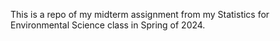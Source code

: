 This is a repo of my midterm assignment from my Statistics for Environmental Science class in Spring of 2024.

